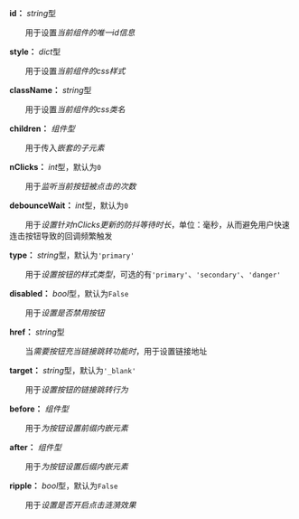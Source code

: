 **id：** *string*型

　　用于设置*当前组件的唯一id信息*

**style：** *dict*型

　　用于设置*当前组件的css样式*

**className：** *string*型

　　用于设置*当前组件的css类名*

**children：** *组件型*

　　用于传入*嵌套的子元素*

**nClicks：** *int*型，默认为`0`

　　用于*监听当前按钮被点击的次数*

**debounceWait：** *int*型，默认为`0`

　　用于*设置针对nClicks更新的防抖等待时长*，单位：毫秒，从而避免用户快速连击按钮导致的回调频繁触发

**type：** *string*型，默认为`'primary'`

　　用于*设置按钮的样式类型*，可选的有`'primary'`、`'secondary'`、`'danger'`

**disabled：** *bool*型，默认为`False`

　　用于*设置是否禁用按钮*

**href：** *string*型

　　当*需要按钮充当链接跳转功能时*，用于设置链接地址

**target：** *string*型，默认为`'_blank'`

　　用于*设置按钮的链接跳转行为*

**before：** *组件型*

　　用于*为按钮设置前缀内嵌元素*

**after：** *组件型*

　　用于*为按钮设置后缀内嵌元素*

**ripple：** *bool*型，默认为`False`

　　用于*设置是否开启点击涟漪效果*